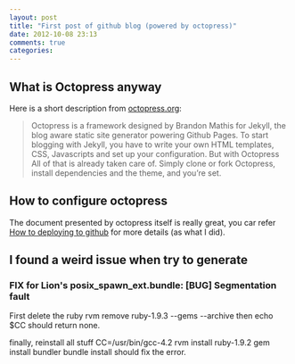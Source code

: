 ```yaml
---
layout: post
title: "First post of github blog (powered by octopress)"
date: 2012-10-08 23:13
comments: true
categories: 
---
```


## What is Octopress anyway
Here is a short description from [octopress.org](http://octopress.org/):
>    Octopress is a framework designed by Brandon Mathis for Jekyll, the blog aware static site generator powering Github Pages. To start blogging with Jekyll, you have to write your own HTML templates, CSS, Javascripts and set up your configuration. But with Octopress All of that is already taken care of. Simply clone or fork Octopress, install dependencies and the theme, and you’re set.

## How to configure octopress
The document presented by octopress itself is really great, you car refer [How to deploying to github](http://octopress.org/docs/deploying/github/) for more details (as what I did).

## I found a weird issue when try to generate
### FIX for Lion's posix_spawn_ext.bundle: [BUG] Segmentation fault
First delete the ruby
    rvm remove ruby-1.9.3 --gems --archive
then
    echo $CC
should return none.

finally, reinstall all stuff
    CC=/usr/bin/gcc-4.2 rvm install ruby-1.9.2
    gem install bundler
    bundle install
should fix the error.

